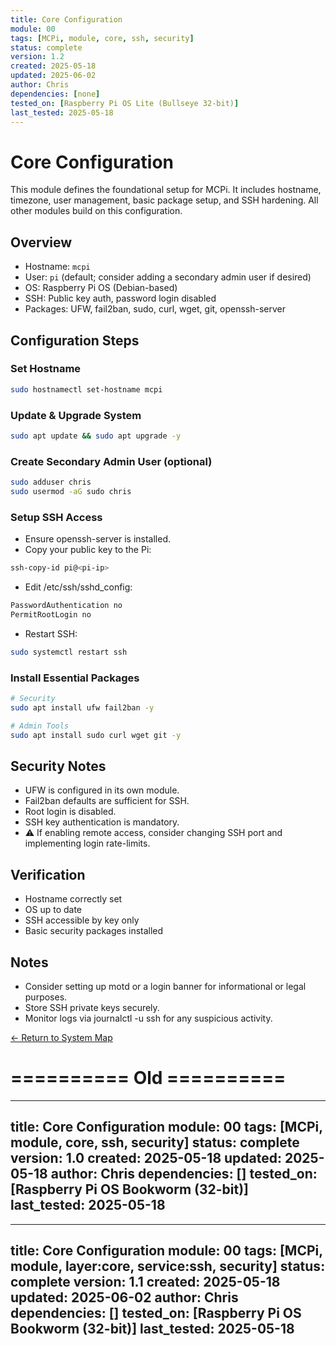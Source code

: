 ```yaml
---
title: Core Configuration
module: 00
tags: [MCPi, module, core, ssh, security]
status: complete
version: 1.2
created: 2025-05-18
updated: 2025-06-02
author: Chris
dependencies: [none]
tested_on: [Raspberry Pi OS Lite (Bullseye 32-bit)]
last_tested: 2025-05-18
---
```


# Core Configuration

This module defines the foundational setup for MCPi. It includes hostname, timezone, user management, basic package setup, and SSH hardening. All other modules build on this configuration.

## Overview
- Hostname: `mcpi`
- User: `pi` (default; consider adding a secondary admin user if desired)
- OS: Raspberry Pi OS (Debian-based)
- SSH: Public key auth, password login disabled
- Packages: UFW, fail2ban, sudo, curl, wget, git, openssh-server

## Configuration Steps

### Set Hostname
```bash
sudo hostnamectl set-hostname mcpi
```
### Update & Upgrade System
```bash
sudo apt update && sudo apt upgrade -y
```

### Create Secondary Admin User (optional)
```bash
sudo adduser chris
sudo usermod -aG sudo chris
```

### Setup SSH Access
- Ensure openssh-server is installed.
- Copy your public key to the Pi:
```bash
ssh-copy-id pi@<pi-ip>
```
- Edit /etc/ssh/sshd_config:
```bash
PasswordAuthentication no
PermitRootLogin no
```
- Restart SSH:
```bash
sudo systemctl restart ssh
```

### Install Essential Packages
```bash
# Security
sudo apt install ufw fail2ban -y

# Admin Tools
sudo apt install sudo curl wget git -y
```

## Security Notes
- UFW is configured in its own module.
- Fail2ban defaults are sufficient for SSH.
- Root login is disabled.
- SSH key authentication is mandatory.
- ⚠️ If enabling remote access, consider changing SSH port and implementing login rate-limits.

## Verification
- Hostname correctly set
- OS up to date
- SSH accessible by key only
- Basic security packages installed

## Notes
- Consider setting up motd or a login banner for informational or legal purposes.
- Store SSH private keys securely.
- Monitor logs via journalctl -u ssh for any suspicious activity.

[← Return to System Map](../MCPi_systemMap.md)


# ========== Old ==========
---
title: Core Configuration
module: 00
tags: [MCPi, module, core, ssh, security]
status: complete
version: 1.0
created: 2025-05-18
updated: 2025-05-18
author: Chris
dependencies: []
tested_on: [Raspberry Pi OS Bookworm (32-bit)]
last_tested: 2025-05-18
---

---
title: Core Configuration
module: 00
tags: [MCPi, module, layer:core, service:ssh, security]
status: complete
version: 1.1
created: 2025-05-18
updated: 2025-06-02
author: Chris
dependencies: []
tested_on: [Raspberry Pi OS Bookworm (32-bit)]
last_tested: 2025-05-18
---
